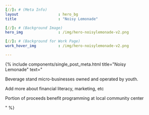 ```yaml
---
[//]: # (Meta Info)
layout 					: hero_bg
title 					: "Noisy Lemonade"

[//]: # (Background Image)
hero_img				: /img/hero-noisylemonade-v2.png

[//]: # (Background for Work Page)
work_hover_img			: /img/hero-noisylemonade-v2.png

---
```

<div class="single_post_wrapper">
	{% include components/single_post_meta.html
		title="Noisy<br/>Lemonade"
		text="<p>Beverage stand micro-businesses owned and operated by youth.</p>
		<p>Add more about financial literacy, marketing, etc</p>
		<p>Portion of proceeds benefit programming at local community center</p>"
	%}
</div>
